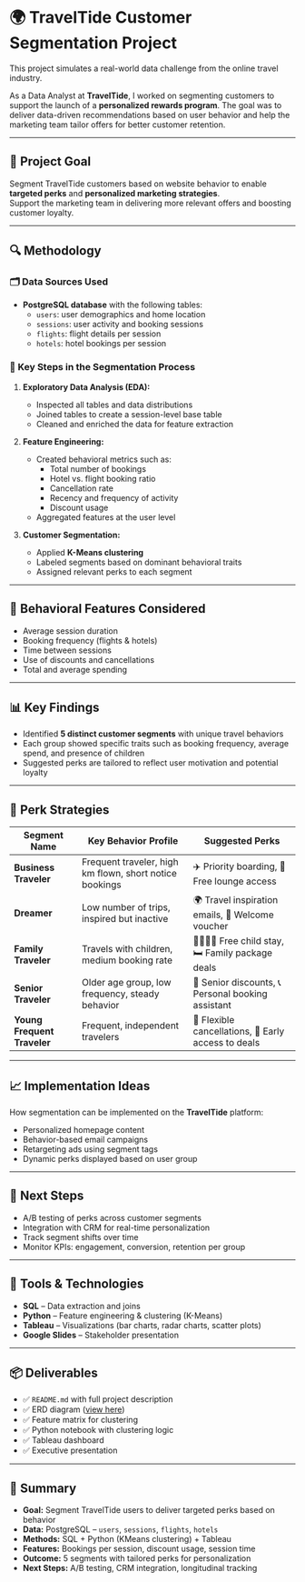 # 🌍 TravelTide Customer Segmentation Project

This project simulates a real-world data challenge from the online travel industry.

As a Data Analyst at **TravelTide**, I worked on segmenting customers to support the launch of a **personalized rewards program**. The goal was to deliver data-driven recommendations based on user behavior and help the marketing team tailor offers for better customer retention.

---

## 🎯 Project Goal

Segment TravelTide customers based on website behavior to enable **targeted perks** and **personalized marketing strategies**.  
Support the marketing team in delivering more relevant offers and boosting customer loyalty.

---

## 🔍 Methodology

### 🗂️ Data Sources Used
- **PostgreSQL database** with the following tables:  
  - `users`: user demographics and home location  
  - `sessions`: user activity and booking sessions  
  - `flights`: flight details per session  
  - `hotels`: hotel bookings per session

### 🧠 Key Steps in the Segmentation Process
1. **Exploratory Data Analysis (EDA):**
   - Inspected all tables and data distributions
   - Joined tables to create a session-level base table
   - Cleaned and enriched the data for feature extraction

2. **Feature Engineering:**
   - Created behavioral metrics such as:
     - Total number of bookings
     - Hotel vs. flight booking ratio
     - Cancellation rate
     - Recency and frequency of activity
     - Discount usage
   - Aggregated features at the user level

3. **Customer Segmentation:**
   - Applied **K-Means clustering**
   - Labeled segments based on dominant behavioral traits
   - Assigned relevant perks to each segment

---

## 👤 Behavioral Features Considered

- Average session duration  
- Booking frequency (flights & hotels)  
- Time between sessions  
- Use of discounts and cancellations  
- Total and average spending  

---

## 📊 Key Findings

- Identified **5 distinct customer segments** with unique travel behaviors
- Each group showed specific traits such as booking frequency, average spend, and presence of children
- Suggested perks are tailored to reflect user motivation and potential loyalty

---

## 🎁 Perk Strategies

| Segment Name             | Key Behavior Profile                                     | Suggested Perks                                 |
|--------------------------|----------------------------------------------------------|--------------------------------------------------|
| **Business Traveler**    | Frequent traveler, high km flown, short notice bookings | ✈️ Priority boarding, 💼 Free lounge access        |
| **Dreamer**              | Low number of trips, inspired but inactive               | 🌍 Travel inspiration emails, 🎫 Welcome voucher   |
| **Family Traveler**      | Travels with children, medium booking rate               | 👨‍👩‍👧‍👦 Free child stay, 🛏️ Family package deals    |
| **Senior Traveler**      | Older age group, low frequency, steady behavior          | 🧓 Senior discounts, 📞 Personal booking assistant |
| **Young Frequent Traveler** | Frequent, independent travelers                         | 🔄 Flexible cancellations, 🚀 Early access to deals |

---

## 📈 Implementation Ideas

How segmentation can be implemented on the **TravelTide** platform:
- Personalized homepage content
- Behavior-based email campaigns
- Retargeting ads using segment tags
- Dynamic perks displayed based on user group

---

## 🔮 Next Steps

- A/B testing of perks across customer segments  
- Integration with CRM for real-time personalization  
- Track segment shifts over time  
- Monitor KPIs: engagement, conversion, retention per group

---

## 🧰 Tools & Technologies

- **SQL** – Data extraction and joins  
- **Python** – Feature engineering & clustering (K-Means)  
- **Tableau** – Visualizations (bar charts, radar charts, scatter plots)  
- **Google Slides** – Stakeholder presentation  

---

## 📦 Deliverables

- ✅ `README.md` with full project description  
- ✅ ERD diagram ([view here](https://github.com/AlexandraProt/TravelTide-Customer-Segmentation/blob/main/ERD.jpg))  
- ✅ Feature matrix for clustering  
- ✅ Python notebook with clustering logic  
- ✅ Tableau dashboard  
- ✅ Executive presentation

---

## 📝 Summary

- **Goal:** Segment TravelTide users to deliver targeted perks based on behavior  
- **Data:** PostgreSQL – `users`, `sessions`, `flights`, `hotels`  
- **Methods:** SQL + Python (KMeans clustering) + Tableau  
- **Features:** Bookings per session, discount usage, session time  
- **Outcome:** 5 segments with tailored perks for personalization  
- **Next Steps:** A/B testing, CRM integration, longitudinal tracking  
